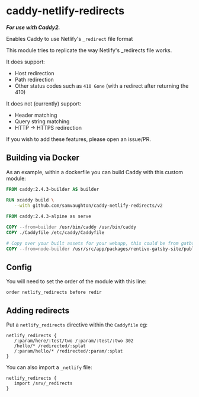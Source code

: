 # caddy-netlify-redirects

***For use with Caddy2.***

Enables Caddy to use Netlify's `_redirect` file format

This module tries to replicate the way Netlify's _redirects file works.

It does support:

   - Host redirection
   - Path redirection
   - Other status codes such as `410 Gone` (with a redirect after returning the 410)

It does not (currently) support:

   - Header matching
   - Query string matching
   - HTTP -> HTTPS redirection

If you wish to add these features, please open an issue/PR.

## Building via Docker

As an example, within a dockerfile you can build Caddy with this custom module:

```dockerfile
FROM caddy:2.4.3-builder AS builder

RUN xcaddy build \
   --with github.com/samvaughton/caddy-netlify-redirects/v2
   
FROM caddy:2.4.3-alpine as serve

COPY --from=builder /usr/bin/caddy /usr/bin/caddy
COPY ./Caddyfile /etc/caddy/Caddyfile

# Copy over your built assets for your webapp, this could be from gatbsy which includes a _redirects file
COPY --from=node-builder /usr/src/app/packages/rentivo-gatsby-site/public /srv
```

## Config

You will need to set the order of the module with this line:

```Caddyfile
order netlify_redirects before redir
```

## Adding redirects

Put a `netlify_redirects` directive within the `Caddyfile` eg:

```Caddyfile
netlify_redirects {
   /:param/here/:test/two /:param/:test/:two 302
   /hello/* /redirected/:splat
   /:param/hello/* /redirected/:param/:splat
}
```

You can also import a `_netlify` file:

```Caddyfile
netlify_redirects {
   import /srv/_redirects
}
```